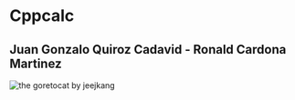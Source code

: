 # Cppcalc


## Juan Gonzalo Quiroz Cadavid  - Ronald Cardona Martinez 
![the goretocat by jeejkang](https://octodex.github.com/images/goretocat.png)
